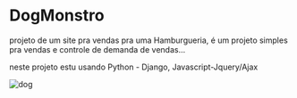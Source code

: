 # DogMonstro

projeto de um site pra vendas pra uma Hamburgueria, é um projeto simples pra vendas e controle de demanda de vendas...

neste projeto estu usando Python - Django, Javascript-Jquery/Ajax

![dog](https://user-images.githubusercontent.com/32337958/230213298-6eeeb49c-dfa5-4808-b895-56ccda0c3ff9.png)
